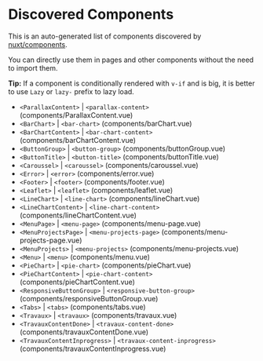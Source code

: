 # Discovered Components

This is an auto-generated list of components discovered by [nuxt/components](https://github.com/nuxt/components).

You can directly use them in pages and other components without the need to import them.

**Tip:** If a component is conditionally rendered with `v-if` and is big, it is better to use `Lazy` or `lazy-` prefix to lazy load.

- `<ParallaxContent>` | `<parallax-content>` (components/ParallaxContent.vue)
- `<BarChart>` | `<bar-chart>` (components/barChart.vue)
- `<BarChartContent>` | `<bar-chart-content>` (components/barChartContent.vue)
- `<ButtonGroup>` | `<button-group>` (components/buttonGroup.vue)
- `<ButtonTitle>` | `<button-title>` (components/buttonTitle.vue)
- `<Caroussel>` | `<caroussel>` (components/caroussel.vue)
- `<Error>` | `<error>` (components/error.vue)
- `<Footer>` | `<footer>` (components/footer.vue)
- `<Leaflet>` | `<leaflet>` (components/leaflet.vue)
- `<LineChart>` | `<line-chart>` (components/lineChart.vue)
- `<LineChartContent>` | `<line-chart-content>` (components/lineChartContent.vue)
- `<MenuPage>` | `<menu-page>` (components/menu-page.vue)
- `<MenuProjectsPage>` | `<menu-projects-page>` (components/menu-projects-page.vue)
- `<MenuProjects>` | `<menu-projects>` (components/menu-projects.vue)
- `<Menu>` | `<menu>` (components/menu.vue)
- `<PieChart>` | `<pie-chart>` (components/pieChart.vue)
- `<PieChartContent>` | `<pie-chart-content>` (components/pieChartContent.vue)
- `<ResponsiveButtonGroup>` | `<responsive-button-group>` (components/responsiveButtonGroup.vue)
- `<Tabs>` | `<tabs>` (components/tabs.vue)
- `<Travaux>` | `<travaux>` (components/travaux.vue)
- `<TravauxContentDone>` | `<travaux-content-done>` (components/travauxContentDone.vue)
- `<TravauxContentInprogress>` | `<travaux-content-inprogress>` (components/travauxContentInprogress.vue)
